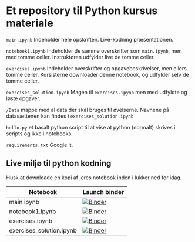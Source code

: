 # Et repository til Python kursus materiale

`main.ipynb` Indeholder hele opskriften. Live-kodning præsentationen.

`notebook1.ipynb` Indeholder de samme overskrifter som `main.ipynb`, men med tomme celler. Instruktøren udfylder live de tomme celler.

`exercises.ipynb` Indeholder overskrifter og opgavebeskrivelser, men ellers tomme celler. Kursisterne downloader denne notebook, og udfylder selv de tomme celler.

`exercises_solution.ipynb` Magen til `exercises.ipynb` men med udfyldte og løste opgaver.

`/Data` mappe med al data der skal bruges til øvelserne. Navnene på datasættenen kan findes i `exercises_solution.ipynb`

`hello.py` et basalt python script til at vise at python (normalt) skrives i scripts og ikke i notebooks.

`requirements.txt` Google it.

## Live miljø til python kodning

Husk at downloade en kopi af jeres notebook inden i lukker ned for idag.

|Notebook| Launch binder|
|-|-|
|main.ipynb|[![Binder](https://mybinder.org/badge_logo.svg)](https://mybinder.org/v2/gh/jessalfredsen/kom_godt_igang_med_python.git/master?filepath=main.ipynb)|
|notebook1.ipynb|[![Binder](https://mybinder.org/badge_logo.svg)](https://mybinder.org/v2/gh/jessalfredsen/kom_godt_igang_med_python.git/master?filepath=notebook1.ipynb)|
|exercises.ipynb|[![Binder](https://mybinder.org/badge_logo.svg)](https://mybinder.org/v2/gh/jessalfredsen/kom_godt_igang_med_python.git/master?filepath=exercises.ipynb)|
|exercises_solution.ipynb| [![Binder](https://mybinder.org/badge_logo.svg)](https://mybinder.org/v2/gh/jessalfredsen/kom_godt_igang_med_python.git/master?filepath=exercises_solution.ipynb)|